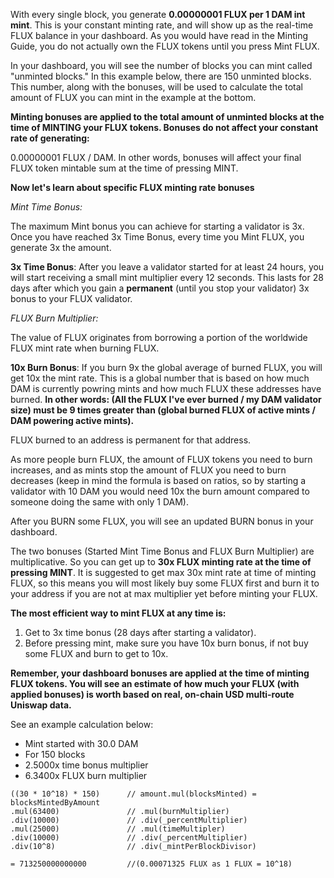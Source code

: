With every single block, you generate **0.00000001 FLUX per 1 DAM int mint**. This is your constant minting rate, and will show up as the real-time FLUX balance in your dashboard. As you would have read in the Minting Guide, you do not actually own the FLUX tokens until you press Mint FLUX. 

In your dashboard, you will see the number of blocks you can mint called "unminted blocks." In this example below, there are 150 unminted blocks. This number, along with the bonuses, will be used to calculate the total amount of FLUX you can mint in the example at the bottom. 

**Minting bonuses are applied to the total amount of unminted blocks at the time of MINTING your FLUX tokens. Bonuses do not affect your constant rate of generating:**

0.00000001 FLUX / DAM. In other words, bonuses will affect your final FLUX token mintable sum at the time of pressing MINT. 

**Now let's learn about specific FLUX minting rate bonuses**

_Mint Time Bonus:_

The maximum Mint bonus you can achieve for starting a validator is 3x.  Once you have reached 3x Time Bonus, every time you Mint FLUX, you generate 3x the amount.

**3x Time Bonus**: After you leave a validator started for at least 24 hours, you will start receiving a small mint multiplier every 12 seconds. This lasts for 28 days after which you gain a **permanent** (until you stop your validator) 3x bonus to your FLUX validator.

_FLUX Burn Multiplier:_

The value of FLUX originates from borrowing a portion of the worldwide FLUX mint rate when burning FLUX.

**10x Burn Bonus**: If you burn 9x the global average of burned FLUX,  you will get 10x the mint rate. This is a global number that is based on how much DAM is currently powring mints and how much FLUX these addresses have burned. **In other words: (All the FLUX I've ever burned / my DAM validator size) must be 9 times greater than (global burned FLUX of active mints / DAM powering active mints).**

FLUX burned to an address is permanent for that address. 

As more people burn FLUX, the amount of FLUX tokens you need to burn increases, and as mints stop the amount of FLUX you need to burn decreases (keep in mind the formula is based on ratios, so by starting a validator with 10 DAM you would need 10x the burn amount compared to someone doing the same with only 1 DAM).

After you BURN some FLUX, you will see an updated BURN bonus in your dashboard.

The two bonuses (Started Mint Time Bonus and FLUX Burn Multiplier) are multiplicative. So you can get up to **30x FLUX minting rate at the time of pressing MINT**. It is suggested to get max 30x mint rate at time of minting FLUX, so this means you will most likely buy some FLUX first and burn it to your address if you are not at max multiplier yet before minting your FLUX. 

**The most efficient way to mint FLUX at any time is:**

1. Get to 3x time bonus (28 days after starting a validator). 
2. Before pressing mint, make sure you have 10x burn bonus, if not buy some FLUX and burn to get to 10x.

**Remember, your dashboard bonuses are applied at the time of minting FLUX tokens. You will see an estimate of how much your FLUX (with applied bonuses) is worth based on real, on-chain USD multi-route Uniswap data.**

See an example calculation below:

- Mint started with 30.0 DAM
- For 150 blocks
- 2.5000x time bonus multiplier
- 6.3400x FLUX burn multiplier

```
((30 * 10^18) * 150)      // amount.mul(blocksMinted) = blocksMintedByAmount
.mul(63400)               // .mul(burnMultiplier)
.div(10000)               // .div(_percentMultiplier)
.mul(25000)               // .mul(timeMultipler)
.div(10000)               // .div(_percentMultiplier)
.div(10^8)                // .div(_mintPerBlockDivisor)

= 713250000000000         //(0.00071325 FLUX as 1 FLUX = 10^18)
```